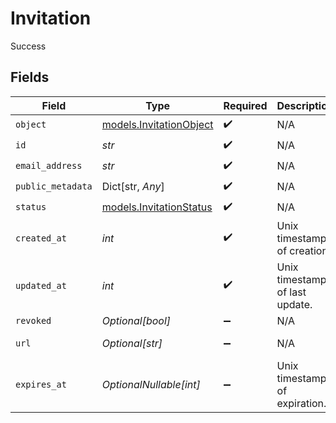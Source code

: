 # Invitation

Success


## Fields

| Field                                                    | Type                                                     | Required                                                 | Description                                              | Example                                                  |
| -------------------------------------------------------- | -------------------------------------------------------- | -------------------------------------------------------- | -------------------------------------------------------- | -------------------------------------------------------- |
| `object`                                                 | [models.InvitationObject](../models/invitationobject.md) | :heavy_check_mark:                                       | N/A                                                      | invitation                                               |
| `id`                                                     | *str*                                                    | :heavy_check_mark:                                       | N/A                                                      | inv_f02930r3                                             |
| `email_address`                                          | *str*                                                    | :heavy_check_mark:                                       | N/A                                                      | invitee@example.com                                      |
| `public_metadata`                                        | Dict[str, *Any*]                                         | :heavy_check_mark:                                       | N/A                                                      | {}                                                       |
| `status`                                                 | [models.InvitationStatus](../models/invitationstatus.md) | :heavy_check_mark:                                       | N/A                                                      | pending                                                  |
| `created_at`                                             | *int*                                                    | :heavy_check_mark:                                       | Unix timestamp of creation.<br/>                         | 1622549600                                               |
| `updated_at`                                             | *int*                                                    | :heavy_check_mark:                                       | Unix timestamp of last update.<br/>                      | 1622553200                                               |
| `revoked`                                                | *Optional[bool]*                                         | :heavy_minus_sign:                                       | N/A                                                      | false                                                    |
| `url`                                                    | *Optional[str]*                                          | :heavy_minus_sign:                                       | N/A                                                      | https://example.com/invitations/accept?code=abcd1234     |
| `expires_at`                                             | *OptionalNullable[int]*                                  | :heavy_minus_sign:                                       | Unix timestamp of expiration.<br/>                       |                                                          |